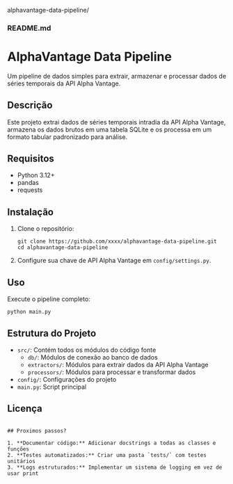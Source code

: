 
alphavantage-data-pipeline/

### README.md

# AlphaVantage Data Pipeline

Um pipeline de dados simples para extrair, armazenar e processar dados de séries temporais da API Alpha Vantage.

## Descrição

Este projeto extrai dados de séries temporais intradia da API Alpha Vantage, armazena os dados brutos em uma tabela SQLite e os processa em um formato tabular padronizado para análise.

## Requisitos

- Python 3.12+
- pandas
- requests

## Instalação

1. Clone o repositório:
   ```
   git clone https://github.com/xxxx/alphavantage-data-pipeline.git
   cd alphavantage-data-pipeline
   ```

2. Configure sua chave de API Alpha Vantage em `config/settings.py`.

## Uso

Execute o pipeline completo:

```
python main.py
```

## Estrutura do Projeto

- `src/`: Contém todos os módulos do código fonte
  - `db/`: Módulos de conexão ao banco de dados
  - `extractors/`: Módulos para extrair dados da API Alpha Vantage
  - `processors/`: Módulos para processar e transformar dados
- `config/`: Configurações do projeto
- `main.py`: Script principal

## Licença

```

## Proximos passos?

1. **Documentar código:** Adicionar docstrings a todas as classes e funções
2. **Testes automatizados:** Criar uma pasta `tests/` com testes unitários
3. **Logs estruturados:** Implementar um sistema de logging em vez de usar print
